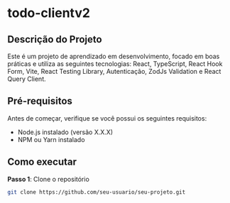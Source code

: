 # todo-clientv2

## Descrição do Projeto

Este é um projeto de aprendizado em desenvolvimento, focado em boas práticas e utiliza as seguintes tecnologias: React, TypeScript, React Hook Form, Vite, React Testing Library, Autenticação, ZodJs Validation e React Query Client.

## Pré-requisitos

Antes de começar, verifique se você possui os seguintes requisitos:

- Node.js instalado (versão X.X.X)
- NPM ou Yarn instalado

## Como executar

**Passo 1**: Clone o repositório

```bash
git clone https://github.com/seu-usuario/seu-projeto.git